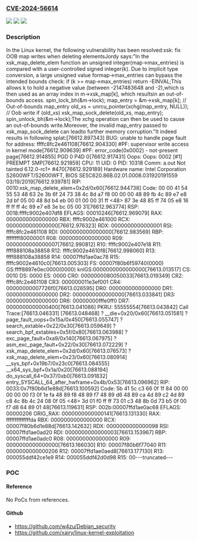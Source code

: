 ### [CVE-2024-56614](https://cve.mitre.org/cgi-bin/cvename.cgi?name=CVE-2024-56614)
![](https://img.shields.io/static/v1?label=Product&message=Linux&color=blue)
![](https://img.shields.io/static/v1?label=Version&message=fbfc504a24f53f7ebe128ab55cb5dba634f4ece8%3C%204d03f705e9d7aabebc6bfa5810f8aab6d176cbb7%20&color=brighgreen)
![](https://img.shields.io/static/v1?label=Vulnerability&message=n%2Fa&color=brighgreen)

### Description

In the Linux kernel, the following vulnerability has been resolved:xsk: fix OOB map writes when deleting elementsJordy says:"In the xsk_map_delete_elem function an unsigned integer(map->max_entries) is compared with a user-controlled signed integer(k). Due to implicit type conversion, a large unsigned value formap->max_entries can bypass the intended bounds check:	if (k >= map->max_entries)		return -EINVAL;This allows k to hold a negative value (between -2147483648 and -2),which is then used as an array index in m->xsk_map[k], which resultsin an out-of-bounds access.	spin_lock_bh(&m->lock);	map_entry = &m->xsk_map[k]; // Out-of-bounds map_entry	old_xs = unrcu_pointer(xchg(map_entry, NULL));  // Oob write	if (old_xs)		xsk_map_sock_delete(old_xs, map_entry);	spin_unlock_bh(&m->lock);The xchg operation can then be used to cause an out-of-bounds write.Moreover, the invalid map_entry passed to xsk_map_sock_delete can leadto further memory corruption."It indeed results in following splat:[76612.897343] BUG: unable to handle page fault for address: ffffc8fc2e461108[76612.904330] #PF: supervisor write access in kernel mode[76612.909639] #PF: error_code(0x0002) - not-present page[76612.914855] PGD 0 P4D 0[76612.917431] Oops: Oops: 0002 [#1] PREEMPT SMP[76612.921859] CPU: 11 UID: 0 PID: 10318 Comm: a.out Not tainted 6.12.0-rc1+ #470[76612.929189] Hardware name: Intel Corporation S2600WFT/S2600WFT, BIOS SE5C620.86B.02.01.0008.031920191559 03/19/2019[76612.939781] RIP: 0010:xsk_map_delete_elem+0x2d/0x60[76612.944738] Code: 00 00 41 54 55 53 48 63 2e 3b 6f 24 73 38 4c 8d a7 f8 00 00 00 48 89 fb 4c 89 e7 e8 2d bf 05 00 48 8d b4 eb 00 01 00 00 31 ff <48> 87 3e 48 85 ff 74 05 e8 16 ff ff ff 4c 89 e7 e8 3e bc 05 00 31[76612.963774] RSP: 0018:ffffc9002e407df8 EFLAGS: 00010246[76612.969079] RAX: 0000000000000000 RBX: ffffc9002e461000 RCX: 0000000000000000[76612.976323] RDX: 0000000000000001 RSI: ffffc8fc2e461108 RDI: 0000000000000000[76612.983569] RBP: ffffffff80000001 R08: 0000000000000000 R09: 0000000000000007[76612.990812] R10: ffffc9002e407e18 R11: ffff888108a38858 R12: ffffc9002e4610f8[76612.998060] R13: ffff888108a38858 R14: 00007ffd1ae0ac78 R15: ffffc9002e4610c0[76613.005303] FS:  00007f80b6f59740(0000) GS:ffff8897e0ec0000(0000) knlGS:0000000000000000[76613.013517] CS:  0010 DS: 0000 ES: 0000 CR0: 0000000080050033[76613.019349] CR2: ffffc8fc2e461108 CR3: 000000011e3ef001 CR4: 00000000007726f0[76613.026595] DR0: 0000000000000000 DR1: 0000000000000000 DR2: 0000000000000000[76613.033841] DR3: 0000000000000000 DR6: 00000000fffe0ff0 DR7: 0000000000000400[76613.041086] PKRU: 55555554[76613.043842] Call Trace:[76613.046331]  <TASK>[76613.048468]  ? __die+0x20/0x60[76613.051581]  ? page_fault_oops+0x15a/0x450[76613.055747]  ? search_extable+0x22/0x30[76613.059649]  ? search_bpf_extables+0x5f/0x80[76613.063988]  ? exc_page_fault+0xa9/0x140[76613.067975]  ? asm_exc_page_fault+0x22/0x30[76613.072229]  ? xsk_map_delete_elem+0x2d/0x60[76613.076573]  ? xsk_map_delete_elem+0x23/0x60[76613.080914]  __sys_bpf+0x19b7/0x23c0[76613.084555]  __x64_sys_bpf+0x1a/0x20[76613.088194]  do_syscall_64+0x37/0xb0[76613.091832]  entry_SYSCALL_64_after_hwframe+0x4b/0x53[76613.096962] RIP: 0033:0x7f80b6d1e88d[76613.100592] Code: 5b 41 5c c3 66 0f 1f 84 00 00 00 00 00 f3 0f 1e fa 48 89 f8 48 89 f7 48 89 d6 48 89 ca 4d 89 c2 4d 89 c8 4c 8b 4c 24 08 0f 05 <48> 3d 01 f0 ff ff 73 01 c3 48 8b 0d 73 b5 0f 00 f7 d8 64 89 01 48[76613.119631] RSP: 002b:00007ffd1ae0ac68 EFLAGS: 00000206 ORIG_RAX: 0000000000000141[76613.131330] RAX: ffffffffffffffda RBX: 0000000000000000 RCX: 00007f80b6d1e88d[76613.142632] RDX: 0000000000000098 RSI: 00007ffd1ae0ad20 RDI: 0000000000000003[76613.153967] RBP: 00007ffd1ae0adc0 R08: 0000000000000000 R09: 0000000000000000[76613.166030] R10: 00007f80b6f77040 R11: 0000000000000206 R12: 00007ffd1ae0aed8[76613.177130] R13: 000055ddf42ce1e9 R14: 000055ddf42d0d98 R15: 00---truncated---

### POC

#### Reference
No PoCs from references.

#### Github
- https://github.com/w4zu/Debian_security
- https://github.com/xairy/linux-kernel-exploitation

